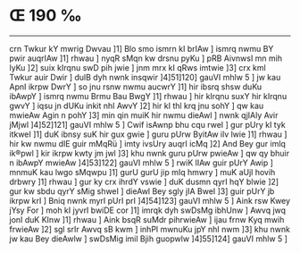 # Œ 190 ‰
---
crn Twkur kY mwrig Dwvau ]1] Blo smo ismrn kI brIAw ] ismrq
nwmu BY pwir auqrIAw ]1] rhwau ] nyqR sMqn kw drsnu pyKu ] pRB
AivnwsI mn mih lyKu ]2] suix kIrqnu swD pih jwie ] jnm mrx kI
qRws imtwie ]3] crx kml Twkur auir Dwir ] dulB dyh nwnk insqwir
]4]51]120] gauVI mhlw 5 ] jw kau ApnI ikrpw DwrY ] so jnu rsnw
nwmu aucwrY ]1] hir ibsrq shsw duKu ibAwpY ] ismrq nwmu Brmu Bau
BwgY ]1] rhwau ] hir kIrqnu suxY hir kIrqnu gwvY ] iqsu jn dUKu inkit
nhI AwvY ]2] hir kI thl krq jnu sohY ] qw kau mwieAw Agin n pohY
]3] min qin muiK hir nwmu dieAwl ] nwnk qjIAly Avir jMjwl
]4]52]121] gauVI mhlw 5 ] Cwif isAwnp bhu cqu rweI ] gur pUry kI
tyk itkweI ]1] duK ibnsy suK hir gux gwie ] guru pUrw ByitAw ilv lwie
]1] rhwau ] hir kw nwmu dIE guir mMqRü ] imty ivsUry auqrI icMq ]2]
And Bey gur imlq ik®pwl ] kir ikrpw kwty jm jwl ]3] khu nwnk
guru pUrw pwieAw ] qw qy bhuir n ibAwpY mwieAw ]4]53]122] gauVI
mhlw 5 ] rwiK lIAw guir pUrY Awip ] mnmuK kau lwgo sMqwpu ]1] gurU
gurU jip mIq hmwry ] muK aUjl hovih drbwry ]1] rhwau ] gur ky crx
ihrdY vswie ] duK dusmn qyrI hqY blwie ]2] gur kw sbdu qyrY sMig
shweI ] dieAwl Bey sgly jIA BweI ]3] guir pUrY jb ikrpw krI ]
Bniq nwnk myrI pUrI prI ]4]54]123] gauVI mhlw 5 ] Aink rsw
Kwey jYsy For ] moh kI jyvrI bwiDE cor ]1] imrqk dyh swDsMg ibhUnw ]
Awvq jwq jonI duK KInw ]1] rhwau ] Aink bsqR suMdr pihrwieAw ]
ijau frnw Kyq mwih frwieAw ]2] sgl srIr Awvq sB kwm ] inhPl
mwnuKu jpY nhI nwm ]3] khu nwnk jw kau Bey dieAwlw ] swDsMig imil
Bjih guopwlw ]4]55]124] gauVI mhlw 5 ]
####
